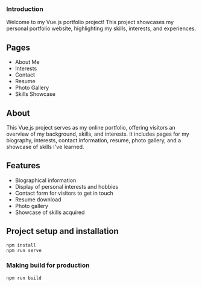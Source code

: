 ### Introduction
Welcome to my Vue.js portfolio project! This project showcases my personal portfolio website, highlighting my skills, interests, and experiences.

## Pages

- About Me
- Interests
- Contact
- Resume
- Photo Gallery
- Skills Showcase

## About

This Vue.js project serves as my online portfolio, offering visitors an overview of my background, skills, and interests. It includes pages for my biography, interests, contact information, resume, photo gallery, and a showcase of skills I've learned.

## Features

- Biographical information
- Display of personal interests and hobbies
- Contact form for visitors to get in touch
- Resume download
- Photo gallery
- Showcase of skills acquired


## Project setup and installation
```
npm install
npm run serve
```

### Making build for production
```
npm run build
```
